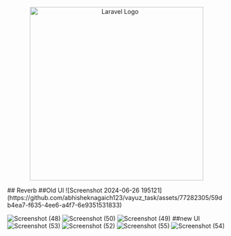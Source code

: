<p align="center"><a href="https://laravel.com" target="_blank"><img src="https://raw.githubusercontent.com/laravel/art/master/logo-lockup/5%20SVG/2%20CMYK/1%20Full%20Color/laravel-logolockup-cmyk-red.svg" width="400" alt="Laravel Logo"></a></p>
## Reverb 
##Old UI
![Screenshot 2024-06-26 195121](https://github.com/abhisheknagaich123/vayuz_task/assets/77282305/59db4ea7-f635-4ee6-a4f7-6e9351531833)

![Screenshot (48)](https://github.com/abhisheknagaich123/vayuz_task/assets/77282305/932bf5a1-4023-4bc9-a7b1-438d4de667de)
![Screenshot (50)](https://github.com/abhisheknagaich123/vayuz_task/assets/77282305/f0371f58-d04a-4b24-a471-74aa16e5cc04)
![Screenshot (49)](https://github.com/abhisheknagaich123/vayuz_task/assets/77282305/ada4c438-6492-4cda-a5f3-dcaf0c963a2c)
##new UI
![Screenshot (53)](https://github.com/abhisheknagaich123/vayuz_task/assets/77282305/f2956e7a-22aa-4170-8c36-f2610688a7f8)
![Screenshot (52)](https://github.com/abhisheknagaich123/vayuz_task/assets/77282305/a5656fb9-f03b-4ca3-a9dc-00b7fc9576b8)
![Screenshot (55)](https://github.com/abhisheknagaich123/vayuz_task/assets/77282305/ec5c40ea-a0a6-4417-aaf2-0d3573498e4e)
![Screenshot (54)](https://github.com/abhisheknagaich123/vayuz_task/assets/77282305/100b52b4-6a75-42e2-bb8f-cfa05c1f1df7)
